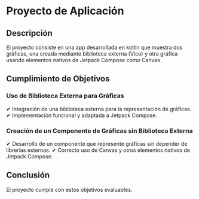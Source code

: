 # Proyecto de Aplicación

## Descripción
El proyecto consiste en una app desarrollada en kotlin que muestra dos gráficas, una creada mediante biblioteca externa (Vico) y otra gráfica usando elementos nativos de Jetpack Compose como Canvas

## Cumplimiento de Objetivos

### Uso de Biblioteca Externa para Gráficas
✔ Integración de una biblioteca externa para la representación de gráficas.
✔ Implementación funcional y adaptada a Jetpack Compose.

### Creación de un Componente de Gráficas sin Biblioteca Externa
✔ Desarrollo de un componente que represente gráficas sin depender de librerías externas.
✔ Correcto uso de Canvas y otros elementos nativos de Jetpack Compose.

## Conclusión
El proyecto cumple con estos objetivos evaluables.

